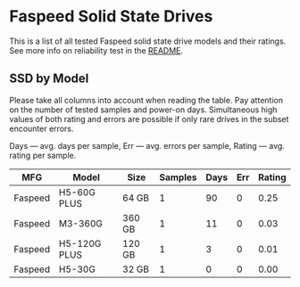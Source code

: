 Faspeed Solid State Drives
==========================

This is a list of all tested Faspeed solid state drive models and their ratings. See
more info on reliability test in the [README](https://github.com/linuxhw/SMART).

SSD by Model
------------

Please take all columns into account when reading the table. Pay attention on the
number of tested samples and power-on days. Simultaneous high values of both rating
and errors are possible if only rare drives in the subset encounter errors.

Days   — avg. days per sample,
Err    — avg. errors per sample,
Rating — avg. rating per sample.

| MFG       | Model              | Size   | Samples | Days  | Err   | Rating |
|-----------|--------------------|--------|---------|-------|-------|--------|
| Faspeed   | H5-60G PLUS        | 64 GB  | 1       | 90    | 0     | 0.25   |
| Faspeed   | M3-360G            | 360 GB | 1       | 11    | 0     | 0.03   |
| Faspeed   | H5-120G PLUS       | 120 GB | 1       | 3     | 0     | 0.01   |
| Faspeed   | H5-30G             | 32 GB  | 1       | 0     | 0     | 0.00   |
